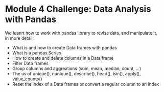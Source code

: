 # Module 4 Challenge: Data Analysis with Pandas

We leanrt how to work with pandas library to revise data, and manipulate it, in more detail:

- What is and how to create Data frames with pandas
- What is a pandas.Series
- How to create and delete columns in a Data frame
- Filter Data frames
- Group columns and aggreations (sum, mean, median, count, ...)
- The us of unique(), nunique(), describe(), head(), isin(), apply(), value_counts()
- Reset the index of a Data frames or convert a regular column to an index